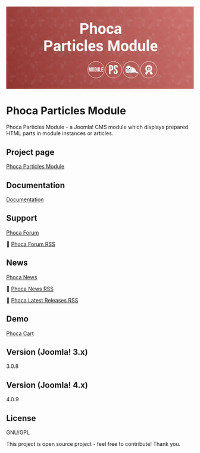 



![Phoca Particles Module](https://github.com/PhocaCz/PhocaParticlesModule/blob/main/mod_phocaparticles.png?raw=true)

# Phoca Particles Module



Phoca Particles Module - a Joomla! CMS module which displays prepared HTML parts in module instances or articles.



## Project page

[Phoca Particles Module](https://www.phoca.cz/phoca-particles-module)



## Documentation

[Documentation](https://www.phoca.cz/documentation/)





## Support

[Phoca Forum](https://www.phoca.cz/forum)

:bell: [Phoca Forum RSS](https://www.phoca.cz/forum/app.php/feed)



## News

[Phoca News](https://www.phoca.cz/news)

:bell: [Phoca News RSS](https://www.phoca.cz/news?format=feed&type=rss)

:bell: [Phoca Latest Releases RSS](https://www.phoca.cz/download/feed/111?format=feed&type=rss)



## Demo

[Phoca Cart](https://www.phoca.cz/phocacart/)



## Version (Joomla! 3.x)

3.0.8

## Version (Joomla! 4.x)

4.0.9



## License

GNU/GPL



This project is open source project - feel free to contribute! Thank you.
